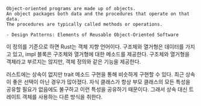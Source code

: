 ```text
Object-oriented programs are made up of objects. 
An object packages both data and the procedures that operate on that data. 
The procedures are typically called methods or operations.

- Design Patterns: Elements of Reusable Object-Oriented Software
```

이 정의를 기준으로 하면 Rust는 객체 지향 언어이다.
구조체와 열거형은 데이터를 가지고 있고, impl 블록은 구조체와 열거형에 대한 메소드를 제공한다.
구조체와 열거형을 객체라고 부르지는 않지만, 객체 정의와 같은 기능을 제공한다.

러스트에는 상속이 없지만 trait 메소드 구현을 통해 비슷하게 구현할 수 있다.
최근 상속이 좋은 선택이 아닌 경우가 많아졌다. 자식 클래스가 항상 부모 클래스의 모든 특성을 공유할 필요가 없음에도 불구하고 이런 특성을 공유하기 때문이다.
그래서 상속 대신 트레이트 객체를 사용하는 다른 방식을 취한다.